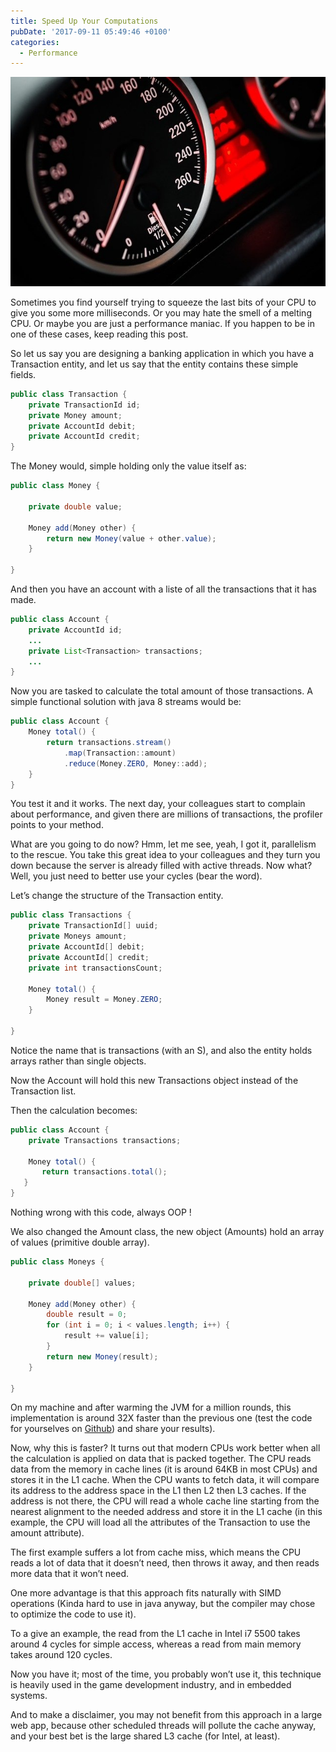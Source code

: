 ```yaml
---
title: Speed Up Your Computations
pubDate: '2017-09-11 05:49:46 +0100'
categories:
  - Performance
---
```


![Speed Up Your Computations](/assets/speed_up_your_computations.jpg "Speed Up Your Computations")

Sometimes you find yourself trying to squeeze the last bits of your CPU to give you some more milliseconds. Or you may hate the smell of a melting CPU. Or maybe you are just a performance maniac. If you happen to be in one of these cases, keep reading this post.

So let us say you are designing a banking application in which you have a Transaction entity, and let us say that the entity contains these simple fields.

```java
public class Transaction {
    private TransactionId id;
    private Money amount;
    private AccountId debit;
    private AccountId credit;
}
```

The Money would, simple holding only the value itself as:

```java
public class Money {

    private double value;

    Money add(Money other) {
        return new Money(value + other.value);
    }

}
```
And then you have an account with a liste of all the transactions that it has made.

```java
public class Account {
    private AccountId id;
    ...
    private List<Transaction> transactions;
    ...
}
```
Now you are tasked to calculate the total amount of those transactions. A simple functional solution with java 8 streams would be:

```java
public class Account {
    Money total() {
        return transactions.stream()
            .map(Transaction::amount)
            .reduce(Money.ZERO, Money::add);
    }
}
```
You test it and it works. The next day, your colleagues start to complain about performance, and given there are millions of transactions, the profiler points to your method.

What are you going to do now? Hmm, let me see, yeah, I got it, parallelism to the rescue. You take this great idea to your colleagues and they turn you down because the server is already filled with active threads. Now what? Well, you just need to better use your cycles (bear the word).

Let’s change the structure of the Transaction entity.

```java
public class Transactions {
    private TransactionId[] uuid;
    private Moneys amount;
    private AccountId[] debit;
    private AccountId[] credit;
    private int transactionsCount;

    Money total() {
        Money result = Money.ZERO;
    }

}
```
Notice the name that is transactions (with an S), and also the entity holds arrays rather than single objects.

Now the Account will hold this new Transactions object instead of the Transaction list.

Then the calculation becomes:

```java
public class Account {
    private Transactions transactions;

    Money total() {
       return transactions.total();
   }
} 
```
Nothing wrong with this code, always OOP !

We also changed the Amount class, the new object (Amounts) hold an array of values (primitive double array).

```java
public class Moneys {

    private double[] values;

    Money add(Money other) {
        double result = 0;
        for (int i = 0; i < values.length; i++) {
            result += value[i];
        }
        return new Money(result);
    }

}
```
On my machine and after warming the JVM for a million rounds, this implementation is around 32X faster than the previous one (test the code for yourselves on [Github](https://github.com/earezki/speedup-computations)) and share your results).

Now, why this is faster? It turns out that modern CPUs work better when all the calculation is applied on data that is packed together. The CPU reads data from the memory in cache lines (it is around 64KB in most CPUs) and stores it in the L1 cache. When the CPU wants to fetch data, it will compare its address to the address space in the L1 then L2 then L3 caches. If the address is not there, the CPU will read a whole cache line starting from the nearest alignment to the needed address and store it in the L1 cache (in this example, the CPU will load all the attributes of the Transaction to use the amount attribute).

The first example suffers a lot from cache miss, which means the CPU reads a lot of data that it doesn’t need, then throws it away, and then reads more data that it won’t need.

One more advantage is that this approach fits naturally with SIMD operations (Kinda hard to use in java anyway, but the compiler may chose to optimize the code to use it).

To a give an example, the read from the L1 cache in Intel i7 5500 takes around 4 cycles for simple access, whereas a read from main memory takes around 120 cycles.

Now you have it; most of the time, you probably won’t use it, this technique is heavily used in the game development industry, and in embedded systems.

And to make a disclaimer, you may not benefit from this approach in a large web app, because other scheduled threads will pollute the cache anyway, and your best bet is the large shared L3 cache (for Intel, at least).

